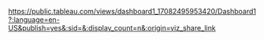 https://public.tableau.com/views/dashboard1_17082495953420/Dashboard1?:language=en-US&publish=yes&:sid=&:display_count=n&:origin=viz_share_link
